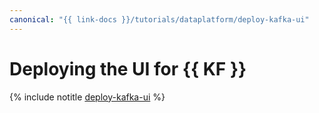 ```yaml
---
canonical: "{{ link-docs }}/tutorials/dataplatform/deploy-kafka-ui"
---
```


# Deploying the UI for {{ KF }}

{% include notitle [deploy-kafka-ui](../../_tutorials/dataplatform/deploy-kafka-ui.md) %}
